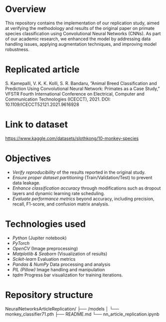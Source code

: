 # Overview
This repository contains the implementation of our replication study, aimed at verifying the methodology and results of the original paper on primate species classification using Convolutional Neural Networks (CNNs). As part of our academic research, we enhanced the model by addressing data handling issues, applying augmentation techniques, and improving model robustness.

# Replicated article
S. Kamepalli, V. K. K. Kolli, S. R. Bandaru, ”Animal Breed Classification and Prediction Using Convolutional Neural Network: Primates
as a Case Study,” VFSTR Fourth International Conference on Electrical, Computer and Communication Technologies (ICECCT), 2021. DOI:
10.1109/ICECCT52121.2021.9616928

# Link to dataset
https://www.kaggle.com/datasets/slothkong/10-monkey-species

# Objectives
- *Verify reproducibility* of the results reported in the original study.
- *Ensure proper dataset partitioning* (Train/Validation/Test) to prevent data leakage.
- *Enhance classification accuracy* through modifications such as dropout layers and dynamic learning rate scheduling.
- *Evaluate performance metrics* beyond accuracy, including precision, recall, F1-score, and confusion matrix analysis.

# Technologies used
- *Python* (Jupiter notebook)
- *PyTorch*
- *OpenCV* (Image preprocessing)
- *Matplotlib & Seaborn* (Visualization of results)
- *Scikit-learn* Evaluation metrics
- *Pandas & NumPy* Data processing and analysis
- *PIL (Pillow)* Image handling and manipulation
- *tqdm* Progress bar visualization for training iterations.

# Repository structure
NeuralNetworksArticleReplication/
├── /models
│   └── monkey_classifier71.pth 
├── README.md
└── nn_article_replication.ipynb
